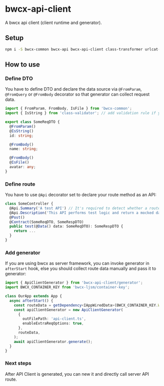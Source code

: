# bwcx-api-client

A bwcx api client (client runtime and generator).

## Setup

```sh
npm i -S bwcx-common bwcx-api bwcx-api-client class-transformer urlcat-fork
```

## How to use

### Define DTO

You have to define DTO and declare the data source via `@FromParam`, `@FromQuery` or `@FromBody` decorator so that generator can collect request data.

```typescript
import { FromParam, FromBody, IsFile } from 'bwcx-common';
import { IsString } from 'class-validator'; // add validation rule if you want

export class SomeReqDTO {
  @FromParam()
  @IsString()
  id: string;

  @FromBody()
  name: string;

  @FromBody()
  @IsFile()
  avatar: any;
}
```

### Define route

You have to use `@Api` decorator set to declare your route method as an API:

```typescript
class SomeController {
  @Api.Summary('A test API') // It's required to detect whether a route should be collected to generate API Client
  @Api.Description('This API performs test logic and return a mocked data')
  @Post()
  @Contract(SomeReqDTO, SomeRespDTO)
  public test(@Data() data: SomeReqDTO): SomeRespDTO {
    return ...
  }
}
```

### Add generator

If you are using bwcx as server framework, you can invoke generator in `afterStart` hook, else you should collect route data manually and pass it to generator:

```typescript
import { ApiClientGenerator } from 'bwcx-api-client/generator';
import BWCX_CONTAINER_KEY from 'bwcx-ljsm/container-key';

class OurApp extends App {
  async afterStart() {
    const routeData = getDependency<IAppWiredData>(BWCX_CONTAINER_KEY.WiredData, this.container).router;
    const apiClientGenerator = new ApiClientGenerator(
      {
        outFilePath: 'api-client.ts',
        enableExtraReqOptions: true,
      },
      routeData,
    );
    await apiClientGenerator.generate();
  }
}
```

### Next steps

After API Client is generated, you can new it and directly call server API route.
